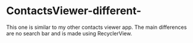 # ContactsViewer-different-

This one is similar to my other contacts viewer app. The main differences are no search bar and is made using RecyclerView.
